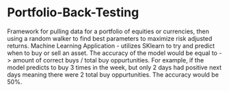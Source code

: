 # Portfolio-Back-Testing
Framework for pulling data for a portfolio of equities or currencies, then using a random walker to find best parameters to maximize risk adjusted returns. 
Machine Learning Application - utilizes SKlearn to try and predict when to buy or sell an asset. The accuracy of the model would be equal to -> amount of correct buys / total buy oppurtunities. For example, if the model predicts to buy 3 times in the week, but only 2 days had positive next days meaning there were 2 total buy oppurtunities. The accuracy would be 50%.

